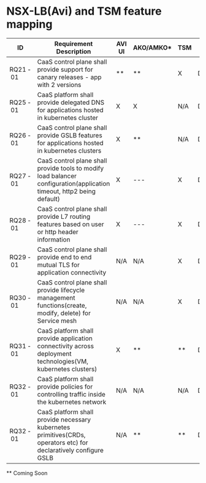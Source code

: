 # NSX-LB(Avi) and TSM feature mapping

ID | Requirement Description | AVI UI | AKO/AMKO* | TSM | Persona |
--- | --- | --- | --- | --- | --- |
| RQ21 - 01 |  CaaS control plane shall provide support for canary releases - app with 2 versions | ** | ** | X | DevOps/Developer |
RQ25 - 01 | CaaS platform shall provide delegated DNS for applications hosted in kubernetes cluster | X | X | N/A | DevOps |
RQ26 - 01 | CaaS control plane shall provide GSLB features for applications hosted in kubernetes clusters | X | ** | N/A | DevOps |
RQ27 - 01 | CaaS control plane shall provide tools to modify load balancer configuration(application timeout, http2 being default) | X | --- | X | DevOps/Developer |
RQ28 - 01 | CaaS control plane shall provide L7 routing features based on user or http header information | X | --- | X | DevOps/Developer |
RQ29 - 01 | CaaS control plane shall provide end to end mutual TLS for application connectivity | N/A | N/A | X | DevOps/Developer |
RQ30 - 01 | CaaS control plane shall provide lifecycle management functions(create, modify, delete) for Service mesh | N/A | N/A | X | DevOps/Developer |
RQ31 - 01  | CaaS platform shall provide application connectivity across deployment technologies(VM, kubernetes clusters) | X | ** | ** | DevOps/Developer |
RQ32 - 01 | CaaS platform shall provide policies for controlling traffic inside the kubernetes network | N/A | N/A | N/A | DevOps/Developer |
RQ32 - 01 | CaaS platform shall provide necessary kubernetes primitives(CRDs, operators etc) for declaratively configure GSLB | N/A | ** | ** | DevOps/Developer |


** Coming Soon
